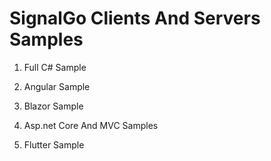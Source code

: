 # SignalGo Clients And Servers Samples

1. Full C# Sample

2. Angular Sample

3. Blazor Sample

4. Asp.net Core And MVC Samples

5. Flutter Sample
